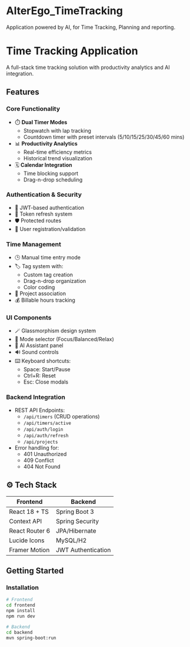 # AlterEgo_TimeTracking
Application powered by AI, for Time Tracking, Planning and reporting.

# Time Tracking Application

A full-stack time tracking solution with productivity analytics and AI integration.

## Features

### Core Functionality
- ⏱️ **Dual Timer Modes**
  - Stopwatch with lap tracking
  - Countdown timer with preset intervals (5/10/15/25/30/45/60 mins)
- 📊 **Productivity Analytics**
  - Real-time efficiency metrics
  - Historical trend visualization
- 🗓️ **Calendar Integration**
  - Time blocking support
  - Drag-n-drop scheduling

### Authentication & Security
- 🔐 JWT-based authentication
- 🔄 Token refresh system
- 🛡️ Protected routes
- 📝 User registration/validation

### Time Management
- 🕒 Manual time entry mode
- 🏷️ Tag system with:
  - Custom tag creation
  - Drag-n-drop organization
  - Color coding
- 📂 Project association
- 💰 Billable hours tracking

### UI Components
- 🪄 Glassmorphism design system
- 🎨 Mode selector (Focus/Balanced/Relax)
- 🤖 AI Assistant panel
- 🔊 Sound controls
- ⌨️ Keyboard shortcuts:
  - Space: Start/Pause
  - Ctrl+R: Reset
  - Esc: Close modals

### Backend Integration
- REST API Endpoints:
  - `/api/timers` (CRUD operations)
  - `/api/timers/active` 
  - `/api/auth/login`
  - `/api/auth/refresh`
  - `/api/projects`
- Error handling for:
  - 401 Unauthorized
  - 409 Conflict
  - 404 Not Found

## ⚙️ Tech Stack

| Frontend              | Backend             |
|-----------------------|---------------------|
| React 18 + TS         | Spring Boot 3       |
| Context API           | Spring Security     |
| React Router 6        | JPA/Hibernate       |
| Lucide Icons          | MySQL/H2            |
| Framer Motion         | JWT Authentication  |
## Getting Started


### Installation
```bash
# Frontend
cd frontend
npm install
npm run dev

# Backend
cd backend
mvn spring-boot:run
```


